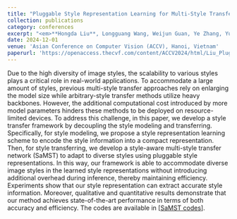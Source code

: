 ```yaml
---
title: "Pluggable Style Representation Learning for Multi-Style Transfer"
collection: publications
category: conferences
excerpt: "<em>**Hongda Liu**, Longguang Wang, Weijun Guan, Ye Zhang, Yulan Guo</em><br />**<font color=red>ACCV 2024</font>**<br/><img src='/images/SaMST.png'>"
date: 2024-12-01
venue: 'Asian Conference on Computer Vision (ACCV), Hanoi, Vietnam'
paperurl: 'https://openaccess.thecvf.com/content/ACCV2024/html/Liu_Pluggable_Style_Representation_Learning_for_Multi-Style_Transfer_ACCV_2024_paper.html'
---
```

Due to the high diversity of image styles, the scalability to various styles plays a critical role in real-world applications. To accommodate a large amount of styles, previous multi-style transfer approaches rely on enlarging the model size while arbitrary-style transfer methods utilize heavy backbones. However, the additional computational cost introduced by more model parameters hinders these methods to be deployed on resource-limited devices. To address this challenge, in this paper, we develop a style transfer framework by decoupling the style modeling and transferring. Specifically, for style modeling, we propose a style representation learning scheme to encode the style information into a compact representation. Then, for style transferring, we develop a style-aware multi-style transfer network (SaMST) to adapt to diverse styles using pluggable style representations. In this way, our framework is able to accommodate diverse image styles in the learned style representations without introducing additional overhead during inference, thereby maintaining efficiency. Experiments show that our style representation can extract accurate style information. Moreover, qualitative and quantitative results demonstrate that our method achieves state-of-the-art performance in terms of both accuracy and efficiency. The codes are available in [[SaMST codes](https://github.com/Chernobyllight/SaMST)].
